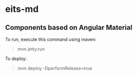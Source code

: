 # eits-md

## Components based on Angular Material 

To run, execute this command using maven:
> mvn jetty:run

To deploy:
> mvn deploy -DperformRelease=true